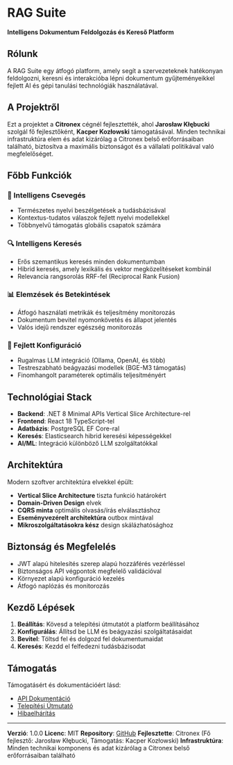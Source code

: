 # RAG Suite

**Intelligens Dokumentum Feldolgozás és Kereső Platform**

## Rólunk

A RAG Suite egy átfogó platform, amely segít a szervezeteknek hatékonyan feldolgozni, keresni és interakcióba lépni dokumentum gyűjteményeikkel fejlett AI és gépi tanulási technológiák használatával.

## A Projektről

Ezt a projektet a **Citronex** cégnél fejlesztették, ahol **Jarosław Kłębucki** szolgál fő fejlesztőként, **Kacper Kozłowski** támogatásával. Minden technikai infrastruktúra elem és adat kizárólag a Citronex belső erőforrásaiban található, biztosítva a maximális biztonságot és a vállalati politikával való megfelelőséget.

## Főbb Funkciók

### 🤖 Intelligens Csevegés
- Természetes nyelvi beszélgetések a tudásbázisával
- Kontextus-tudatos válaszok fejlett nyelvi modellekkel
- Többnyelvű támogatás globális csapatok számára

### 🔍 Intelligens Keresés
- Erős szemantikus keresés minden dokumentumban
- Hibrid keresés, amely lexikális és vektor megközelítéseket kombinál
- Relevancia rangsorolás RRF-fel (Reciprocal Rank Fusion)

### 📊 Elemzések és Betekintések
- Átfogó használati metrikák és teljesítmény monitorozás
- Dokumentum bevitel nyomonkövetés és állapot jelentés
- Valós idejű rendszer egészség monitorozás

### 🔧 Fejlett Konfiguráció
- Rugalmas LLM integráció (Ollama, OpenAI, és több)
- Testreszabható beágyazási modellek (BGE-M3 támogatás)
- Finomhangolt paraméterek optimális teljesítményért

## Technológiai Stack

- **Backend**: .NET 8 Minimal APIs Vertical Slice Architecture-rel
- **Frontend**: React 18 TypeScript-tel
- **Adatbázis**: PostgreSQL EF Core-ral
- **Keresés**: Elasticsearch hibrid keresési képességekkel
- **AI/ML**: Integráció különböző LLM szolgáltatókkal

## Architektúra

Modern szoftver architektúra elvekkel épült:

- **Vertical Slice Architecture** tiszta funkció határokért
- **Domain-Driven Design** elvek
- **CQRS minta** optimális olvasás/írás elválasztáshoz
- **Eseményvezérelt architektúra** outbox mintával
- **Mikroszolgáltatásokra kész** design skálázhatósághoz

## Biztonság és Megfelelés

- JWT alapú hitelesítés szerep alapú hozzáférés vezérléssel
- Biztonságos API végpontok megfelelő validációval
- Környezet alapú konfiguráció kezelés
- Átfogó naplózás és monitorozás

## Kezdő Lépések

1. **Beállítás**: Kövesd a telepítési útmutatót a platform beállításához
2. **Konfigurálás**: Állítsd be LLM és beágyazási szolgáltatásaidat
3. **Bevitel**: Töltsd fel és dolgozd fel dokumentumaidat
4. **Keresés**: Kezdd el felfedezni tudásbázisodat

## Támogatás

Támogatásért és dokumentációért lásd:
- [API Dokumentáció](./api-documentation.md)
- [Telepítési Útmutató](../DEPLOYMENT_GUIDE.md)
- [Hibaelhárítás](../DOTNET8-TROUBLESHOOTING.md)

---

**Verzió**: 1.0.0
**Licenc**: MIT
**Repository**: [GitHub](https://github.com/jklebucki/rag-suite)
**Fejlesztette**: Citronex (Fő fejlesztő: Jarosław Kłębucki, Támogatás: Kacper Kozłowski)
**Infrastruktúra**: Minden technikai komponens és adat kizárólag a Citronex belső erőforrásaiban található
